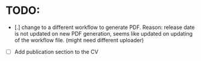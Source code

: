 # TODO:

 - [.] change to a different workflow to generate PDF.
         Reason: release date is not updated on new PDF generation, seems like updated on updating of the workflow file. (might need different uploader)
 - [ ] Add publication section to the CV
